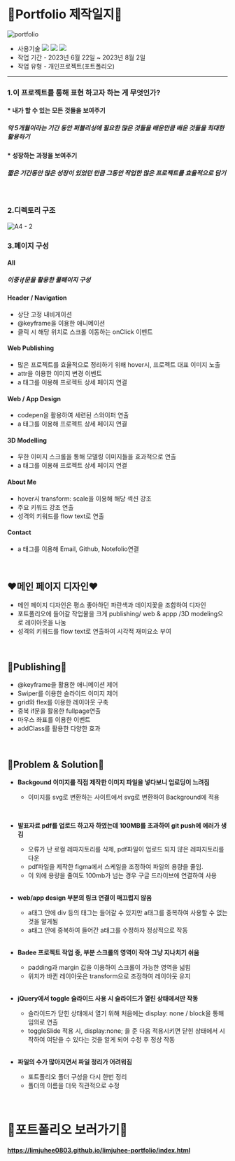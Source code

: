 # 💙Portfolio 제작일지💙

![portfolio](https://github.com/limjuhee0803/limjuhee-portfolio/assets/127369461/a6ca685b-0026-41b1-8482-c9d46bddb6a7)

- 사용기술
  <img src="https://img.shields.io/badge/html5-E34F26?style=for-the-badge&logo=html5&logoColor=white">
  <img src="https://img.shields.io/badge/css3-1572B6?style=for-the-badge&logo=css3&logoColor=white">
  <img src="https://img.shields.io/badge/javascript-F7DF1E?style=for-the-badge&logo=javascript&logoColor=white">
- 작업 기간 - 2023년 6월 22일 ~ 2023년 8월 2일
- 작업 유형 - 개인프로젝트(포트폴리오)

---

### 1.이 프로젝트를 통해 표현 하고자 하는 게 무엇인가?

#### \* 내가 할 수 있는 모든 것들을 보여주기

##### 약 5개월이라는 기간 동안 퍼블리싱에 필요한 많은 것들을 배운만큼 배운 것들을 최대한 활용하기

#### \* 성장하는 과정을 보여주기

##### 짧은 기간동안 많은 성장이 있었던 만큼 그동안 작업한 많은 프로젝트를 효율적으로 담기

<br>

### 2.디렉토리 구조

![A4 - 2](https://github.com/limjuhee0803/limjuhee-portfolio/assets/127369461/413d96dd-67cf-48e1-8df8-8ee10addbd99)

### 3.페이지 구성

#### **All**

##### 이중 if문을 활용한 풀페이지 구성

#### **Header / Navigation**

- 상단 고정 내비게이션
- @keyframe을 이용한 애니메이션
- 클릭 시 해당 위치로 스크롤 이동하는 onClick 이벤트

#### **Web Publishing**

- 많은 프로젝트를 효율적으로 정리하기 위해 hover시, 프로젝트 대표 이미지 노출
- attr을 이용한 이미지 변경 이벤트
- a 태그를 이용해 프로젝트 상세 페이지 연결

#### **Web / App Design**

- codepen을 활용하여 세련된 스와이퍼 연출
- a 태그를 이용해 프로젝트 상세 페이지 연결

#### **3D Modelling**

- 무한 이미지 스크롤을 통해 모델링 이미지들을 효과적으로 연출
- a 태그를 이용해 프로젝트 상세 페이지 연결

#### **About Me**

- hover시 transform: scale을 이용해 해당 섹션 강조
- 주요 키워드 강조 연출
- 성격의 키워드를 flow text로 연출

#### **Contact**

- a 태그를 이용해 Email, Github, Notefolio연결

<br>

## ❤️메인 페이지 디자인❤️

- 메인 페이지 디자인은 평소 좋아하던 파란색과 데이지꽃을 조합하여 디자인
- 포트폴리오에 들어갈 작업물을 크게 publishing/ web & appp /3D modeling으로 레이아웃을 나눔
- 성격의 키워드를 flow text로 연출하여 시각적 재미요소 부여

<br>

## 🧡Publishing🧡

- @keyframe을 활용한 애니메이션 제어
- Swiper를 이용한 슬라이드 이미지 제어
- grid와 flex를 이용한 레이아웃 구축
- 중복 if문을 활용한 fullpage연출
- 마우스 좌표를 이용한 이벤트
- addClass를 활용한 다양한 효과

<br>

## 💛Problem & Solution💛

- **Backgound 이미지를 직접 제작한 이미지 파일을 넣다보니 업로딩이 느려짐**

  - 이미지를 svg로 변환하는 사이트에서 svg로 변환하여 Background에 적용

<br>

- **발표자료 pdf를 업로드 하고자 하였는데 100MB를 초과하여 git push에 에러가 생김**

  - 오류가 난 로컬 레파지토리를 삭제, pdf파일이 업로드 되지 않은 레파지토리를 다운
  - pdf파일을 제작한 figma에서 스케일을 조정하여 파일의 용량을 줄임.
  - 이 외에 용량을 줄여도 100mb가 넘는 경우 구글 드라이브에 연결하여 사용

  <br>

- **web/app design 부분의 링크 연결이 매끄럽지 않음**

  - a태그 안에 div 등의 태그는 들어갈 수 있지만 a태그를 중복하여 사용할 수 없는 것을 알게됨
  - a태그 안에 중복하여 들어간 a태그를 수정하자 정상적으로 작동

  <br>

- **Badee 프로젝트 작업 중, 부분 스크롤의 영역이 작아 그냥 지나치기 쉬움**

  - padding과 margin 값을 이용하여 스크롤이 가능한 영역을 넓힘
  - 위치가 바뀐 레이아웃은 transform으로 조정하여 레이아웃 유지

  <br>

- **jQuery에서 toggle 슬라이드 사용 시 슬라이드가 열린 상태에서만 작동**

  - 슬라이드가 닫힌 상태에서 열기 위해 처음에는 display: none / block을 통해 임의로 연출
  - toggleSlide 적용 시, display:none; 을 준 다음 적용시키면 닫힌 상태에서 시작하여 여닫을 수 있다는 것을 알게 되어 수정 후 정상 작동

  <br>

- **파일의 수가 많아지면서 파일 정리가 어려워짐**
  - 포트폴리오 폴더 구성을 다시 한번 정리
  - 폴더의 이름을 더욱 직관적으로 수정

<br>

# 🌼포트폴리오 보러가기🌼

#### https://limjuhee0803.github.io/limjuhee-portfolio/index.html
